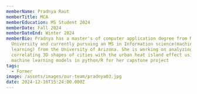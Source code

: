 ```yaml
---
memberName: Pradnya Raut
memberTitle: MCA
memberEducation: MS Student 2024
memberDate: Fall 2024
memberDateEnd: Winter 2024
memberBio: Pradnya has a master's of computer application degree from Mumbai
  University and currently pursuing an MS in Information science(machine
  learning) from the University of Arizona. She is working on analyzing and
  correlating 3D shapes of cities with the urban heat island effect using
  machine learning models in python/R for her capstone project
tags:
  - Former
image: /assets/images/our-team/pradnya03.jpg
date: 2024-12-16T15:24:00.000Z
---
```

